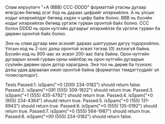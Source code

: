 Спам илрүүлэгч 
"+A (BBB) ​​CCC-DDDD" форматтай утасны дугаар өгөгдсөн бөгөөд үсэг бүр нь дараах цифрийг илэрхийлнэ. 
А нь улсын кодыг илэрхийлдэг бөгөөд хэдэн ч цифр байж болно. 
BBB нь бүсийн кодыг илэрхийлэх бөгөөд үргэлж гурван оронтой байх болно. 
CCC болон DDDD нь орон нутгийн дугаарыг илэрхийлэх ба үргэлж гурван ба дөрвөн оронтой байх болно. 

Энэ нь спам дугаар мөн эсэхийг дараах шалгуурын дагуу тодорхойлно. 
Улсын код нь 2-оос дээш оронтой эсвэл тэгээр (0) эхлээгүй байна. 
Бүсийн код нь 900-аас их эсвэл 200-аас бага байна. 
Орон нутгийн дугаарын эхний гурван орны нийлбэр нь орон нутгийн дугаарын сүүлийн дөрвөн орон дотор харагдана. 
Энэ тоо нь дөрөв ба түүнээс дээш удаа дараалан ижил оронтой байна (форматлах тэмдэгтүүдийг үл тоомсорлодог).

Tests
Passed:1. isSpam("+0 (200) 234-0182") should return false.
Passed:2. isSpam("+091 (555) 309-1922") should return true.
Passed:3. isSpam("+1 (555) 435-4792") should return true.
Passed:4. isSpam("+0 (955) 234-4364") should return true.
Passed:5. isSpam("+0 (155) 131-6943") should return true.
Passed:6. isSpam("+0 (555) 135-0192") should return true.
Passed:7. isSpam("+0 (555) 564-1987") should return true.
Passed:8. isSpam("+00 (555) 234-0182") should return false.